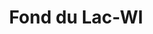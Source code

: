 ---
title: Fond du Lac-WI
slug: fond-du-lac-wi
f_state:
- cms/state/wisconsin.md
f_locations:
- cms/payday-loan/advance-america-2974.md
- cms/payday-loan/agente-1920-girosmex-3602.md
- cms/payday-loan/agente-1920-girosmex-3603.md
- cms/payday-loan/budgetline-cash-advance-5577.md
- cms/payday-loan/check-go-10136.md
- cms/payday-loan/check-advance-10388.md
- cms/payday-loan/check-into-cash-12953.md
- cms/payday-loan/check-into-cash-wisconsin-llc-13745.md
- cms/payday-loan/cornerstone-payment-systems-15402.md
- cms/payday-loan/pl-payday-loan-store-24386.md
- cms/payday-loan/valued-services-llc-28525.md
updated-on: '2024-05-30T13:41:28.615Z'
created-on: '2024-05-30T13:41:28.615Z'
published-on: '2024-05-30T13:54:32.469Z'
f_city: Fond du Lac
layout: '[city].html'
tags: city
---